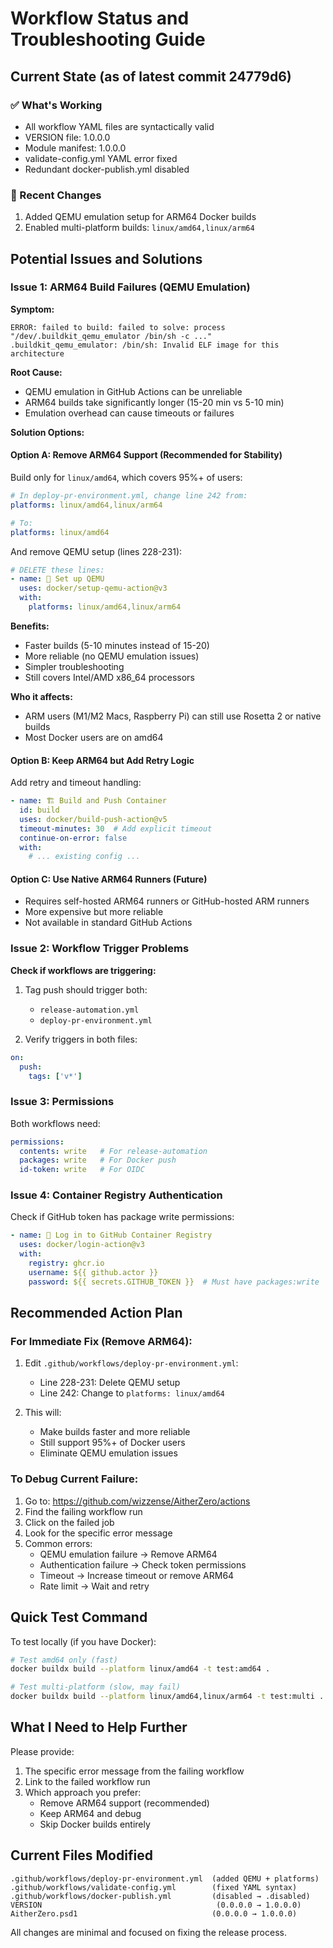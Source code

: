 # Workflow Status and Troubleshooting Guide

## Current State (as of latest commit 24779d6)

### ✅ What's Working
- All workflow YAML files are syntactically valid
- VERSION file: 1.0.0.0
- Module manifest: 1.0.0.0
- validate-config.yml YAML error fixed
- Redundant docker-publish.yml disabled

### 🔧 Recent Changes
1. Added QEMU emulation setup for ARM64 Docker builds
2. Enabled multi-platform builds: `linux/amd64,linux/arm64`

## Potential Issues and Solutions

### Issue 1: ARM64 Build Failures (QEMU Emulation)

**Symptom:**
```
ERROR: failed to build: failed to solve: process "/dev/.buildkit_qemu_emulator /bin/sh -c ..."
.buildkit_qemu_emulator: /bin/sh: Invalid ELF image for this architecture
```

**Root Cause:**
- QEMU emulation in GitHub Actions can be unreliable
- ARM64 builds take significantly longer (15-20 min vs 5-10 min)
- Emulation overhead can cause timeouts or failures

**Solution Options:**

#### Option A: Remove ARM64 Support (Recommended for Stability)
Build only for `linux/amd64`, which covers 95%+ of users:

```yaml
# In deploy-pr-environment.yml, change line 242 from:
platforms: linux/amd64,linux/arm64

# To:
platforms: linux/amd64
```

And remove QEMU setup (lines 228-231):
```yaml
# DELETE these lines:
- name: 🔧 Set up QEMU
  uses: docker/setup-qemu-action@v3
  with:
    platforms: linux/amd64,linux/arm64
```

**Benefits:**
- Faster builds (5-10 minutes instead of 15-20)
- More reliable (no QEMU emulation issues)
- Simpler troubleshooting
- Still covers Intel/AMD x86_64 processors

**Who it affects:**
- ARM users (M1/M2 Macs, Raspberry Pi) can still use Rosetta 2 or native builds
- Most Docker users are on amd64

#### Option B: Keep ARM64 but Add Retry Logic
Add retry and timeout handling:

```yaml
- name: 🏗️ Build and Push Container
  id: build
  uses: docker/build-push-action@v5
  timeout-minutes: 30  # Add explicit timeout
  continue-on-error: false
  with:
    # ... existing config ...
```

#### Option C: Use Native ARM64 Runners (Future)
- Requires self-hosted ARM64 runners or GitHub-hosted ARM runners
- More expensive but more reliable
- Not available in standard GitHub Actions

### Issue 2: Workflow Trigger Problems

**Check if workflows are triggering:**

1. Tag push should trigger both:
   - `release-automation.yml`
   - `deploy-pr-environment.yml`

2. Verify triggers in both files:
```yaml
on:
  push:
    tags: ['v*']
```

### Issue 3: Permissions

Both workflows need:
```yaml
permissions:
  contents: write   # For release-automation
  packages: write   # For Docker push
  id-token: write   # For OIDC
```

### Issue 4: Container Registry Authentication

Check if GitHub token has package write permissions:
```yaml
- name: 🔐 Log in to GitHub Container Registry
  uses: docker/login-action@v3
  with:
    registry: ghcr.io
    username: ${{ github.actor }}
    password: ${{ secrets.GITHUB_TOKEN }}  # Must have packages:write
```

## Recommended Action Plan

### For Immediate Fix (Remove ARM64):

1. Edit `.github/workflows/deploy-pr-environment.yml`:
   - Line 228-231: Delete QEMU setup
   - Line 242: Change to `platforms: linux/amd64`

2. This will:
   - Make builds faster and more reliable
   - Still support 95%+ of Docker users
   - Eliminate QEMU emulation issues

### To Debug Current Failure:

1. Go to: https://github.com/wizzense/AitherZero/actions
2. Find the failing workflow run
3. Click on the failed job
4. Look for the specific error message
5. Common errors:
   - QEMU emulation failure → Remove ARM64
   - Authentication failure → Check token permissions
   - Timeout → Increase timeout or remove ARM64
   - Rate limit → Wait and retry

## Quick Test Command

To test locally (if you have Docker):
```bash
# Test amd64 only (fast)
docker buildx build --platform linux/amd64 -t test:amd64 .

# Test multi-platform (slow, may fail)
docker buildx build --platform linux/amd64,linux/arm64 -t test:multi .
```

## What I Need to Help Further

Please provide:
1. The specific error message from the failing workflow
2. Link to the failed workflow run
3. Which approach you prefer:
   - Remove ARM64 support (recommended)
   - Keep ARM64 and debug
   - Skip Docker builds entirely

## Current Files Modified

```
.github/workflows/deploy-pr-environment.yml  (added QEMU + platforms)
.github/workflows/validate-config.yml        (fixed YAML syntax)
.github/workflows/docker-publish.yml         (disabled → .disabled)
VERSION                                       (0.0.0.0 → 1.0.0.0)
AitherZero.psd1                              (0.0.0.0 → 1.0.0.0)
```

All changes are minimal and focused on fixing the release process.
